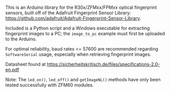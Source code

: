 This is an Arduino library for the R30x/ZFMxx/FPMxx optical fingerprint sensors,
built off of the Adafruit Fingerprint Sensor Library: https://github.com/adafruit/Adafruit-Fingerprint-Sensor-Library. 

Included is a Python script and a Windows executable for extracting fingerprint images to a PC; 
the `image_to_pc` example must first be uploaded to the Arduino. 

For optimal reliability, baud rates <= 57600 are recommended regarding `SoftwareSerial` usage, 
especially when retrieving fingerprint images. 

Datasheet found at https://sicherheitskritisch.de/files/specifications-2.0-en.pdf

Note: The `led_on()`, `led_off()` and `getImageNL()` methods have only been tested successfully with ZFM60 modules.

